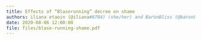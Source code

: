 ```yaml
---
title: Effects of “Blaserunning” decree on shame
authors: iliana etaoin (@iliana#8784) (she/her) and BaronBliss (@baronbliss#7135) (any)
date: 2020-08-06 12:00:00
file: files/blase-running-shame.pdf
---
```

